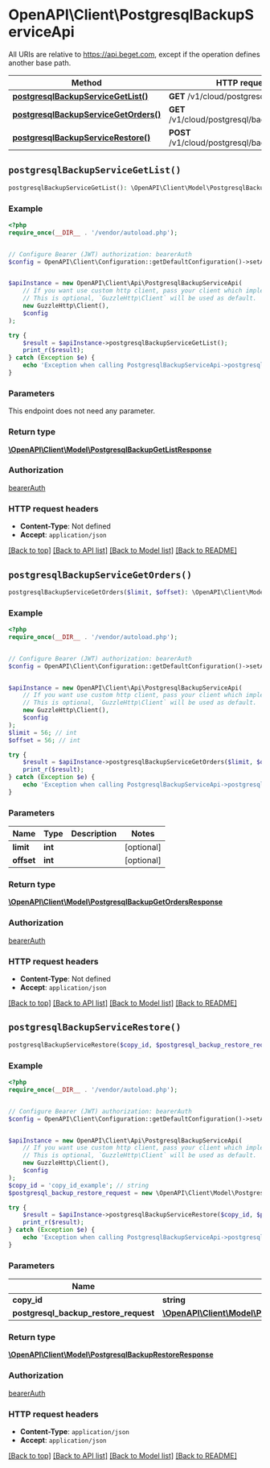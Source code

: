 # OpenAPI\Client\PostgresqlBackupServiceApi

All URIs are relative to https://api.beget.com, except if the operation defines another base path.

| Method | HTTP request | Description |
| ------------- | ------------- | ------------- |
| [**postgresqlBackupServiceGetList()**](PostgresqlBackupServiceApi.md#postgresqlBackupServiceGetList) | **GET** /v1/cloud/postgresql/backup |  |
| [**postgresqlBackupServiceGetOrders()**](PostgresqlBackupServiceApi.md#postgresqlBackupServiceGetOrders) | **GET** /v1/cloud/postgresql/backup/orders |  |
| [**postgresqlBackupServiceRestore()**](PostgresqlBackupServiceApi.md#postgresqlBackupServiceRestore) | **POST** /v1/cloud/postgresql/backup/{copy_id} |  |


## `postgresqlBackupServiceGetList()`

```php
postgresqlBackupServiceGetList(): \OpenAPI\Client\Model\PostgresqlBackupGetListResponse
```



### Example

```php
<?php
require_once(__DIR__ . '/vendor/autoload.php');


// Configure Bearer (JWT) authorization: bearerAuth
$config = OpenAPI\Client\Configuration::getDefaultConfiguration()->setAccessToken('YOUR_ACCESS_TOKEN');


$apiInstance = new OpenAPI\Client\Api\PostgresqlBackupServiceApi(
    // If you want use custom http client, pass your client which implements `GuzzleHttp\ClientInterface`.
    // This is optional, `GuzzleHttp\Client` will be used as default.
    new GuzzleHttp\Client(),
    $config
);

try {
    $result = $apiInstance->postgresqlBackupServiceGetList();
    print_r($result);
} catch (Exception $e) {
    echo 'Exception when calling PostgresqlBackupServiceApi->postgresqlBackupServiceGetList: ', $e->getMessage(), PHP_EOL;
}
```

### Parameters

This endpoint does not need any parameter.

### Return type

[**\OpenAPI\Client\Model\PostgresqlBackupGetListResponse**](../Model/PostgresqlBackupGetListResponse.md)

### Authorization

[bearerAuth](../../README.md#bearerAuth)

### HTTP request headers

- **Content-Type**: Not defined
- **Accept**: `application/json`

[[Back to top]](#) [[Back to API list]](../../README.md#endpoints)
[[Back to Model list]](../../README.md#models)
[[Back to README]](../../README.md)

## `postgresqlBackupServiceGetOrders()`

```php
postgresqlBackupServiceGetOrders($limit, $offset): \OpenAPI\Client\Model\PostgresqlBackupGetOrdersResponse
```



### Example

```php
<?php
require_once(__DIR__ . '/vendor/autoload.php');


// Configure Bearer (JWT) authorization: bearerAuth
$config = OpenAPI\Client\Configuration::getDefaultConfiguration()->setAccessToken('YOUR_ACCESS_TOKEN');


$apiInstance = new OpenAPI\Client\Api\PostgresqlBackupServiceApi(
    // If you want use custom http client, pass your client which implements `GuzzleHttp\ClientInterface`.
    // This is optional, `GuzzleHttp\Client` will be used as default.
    new GuzzleHttp\Client(),
    $config
);
$limit = 56; // int
$offset = 56; // int

try {
    $result = $apiInstance->postgresqlBackupServiceGetOrders($limit, $offset);
    print_r($result);
} catch (Exception $e) {
    echo 'Exception when calling PostgresqlBackupServiceApi->postgresqlBackupServiceGetOrders: ', $e->getMessage(), PHP_EOL;
}
```

### Parameters

| Name | Type | Description  | Notes |
| ------------- | ------------- | ------------- | ------------- |
| **limit** | **int**|  | [optional] |
| **offset** | **int**|  | [optional] |

### Return type

[**\OpenAPI\Client\Model\PostgresqlBackupGetOrdersResponse**](../Model/PostgresqlBackupGetOrdersResponse.md)

### Authorization

[bearerAuth](../../README.md#bearerAuth)

### HTTP request headers

- **Content-Type**: Not defined
- **Accept**: `application/json`

[[Back to top]](#) [[Back to API list]](../../README.md#endpoints)
[[Back to Model list]](../../README.md#models)
[[Back to README]](../../README.md)

## `postgresqlBackupServiceRestore()`

```php
postgresqlBackupServiceRestore($copy_id, $postgresql_backup_restore_request): \OpenAPI\Client\Model\PostgresqlBackupRestoreResponse
```



### Example

```php
<?php
require_once(__DIR__ . '/vendor/autoload.php');


// Configure Bearer (JWT) authorization: bearerAuth
$config = OpenAPI\Client\Configuration::getDefaultConfiguration()->setAccessToken('YOUR_ACCESS_TOKEN');


$apiInstance = new OpenAPI\Client\Api\PostgresqlBackupServiceApi(
    // If you want use custom http client, pass your client which implements `GuzzleHttp\ClientInterface`.
    // This is optional, `GuzzleHttp\Client` will be used as default.
    new GuzzleHttp\Client(),
    $config
);
$copy_id = 'copy_id_example'; // string
$postgresql_backup_restore_request = new \OpenAPI\Client\Model\PostgresqlBackupRestoreRequest(); // \OpenAPI\Client\Model\PostgresqlBackupRestoreRequest

try {
    $result = $apiInstance->postgresqlBackupServiceRestore($copy_id, $postgresql_backup_restore_request);
    print_r($result);
} catch (Exception $e) {
    echo 'Exception when calling PostgresqlBackupServiceApi->postgresqlBackupServiceRestore: ', $e->getMessage(), PHP_EOL;
}
```

### Parameters

| Name | Type | Description  | Notes |
| ------------- | ------------- | ------------- | ------------- |
| **copy_id** | **string**|  | |
| **postgresql_backup_restore_request** | [**\OpenAPI\Client\Model\PostgresqlBackupRestoreRequest**](../Model/PostgresqlBackupRestoreRequest.md)|  | |

### Return type

[**\OpenAPI\Client\Model\PostgresqlBackupRestoreResponse**](../Model/PostgresqlBackupRestoreResponse.md)

### Authorization

[bearerAuth](../../README.md#bearerAuth)

### HTTP request headers

- **Content-Type**: `application/json`
- **Accept**: `application/json`

[[Back to top]](#) [[Back to API list]](../../README.md#endpoints)
[[Back to Model list]](../../README.md#models)
[[Back to README]](../../README.md)
